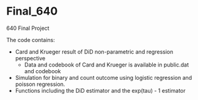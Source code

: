 # Final_640
640 Final Project 

The code contains: 
* Card and Krueger result of DiD non-parametric and regression perspective
  * Data and codebook of Card and Krueger is available in public.dat and codebook
* Simulation for binary and count outcome using logistic regression and poisson regression. 
* Functions including the DiD estimator and the exp(tau) - 1 estimator

